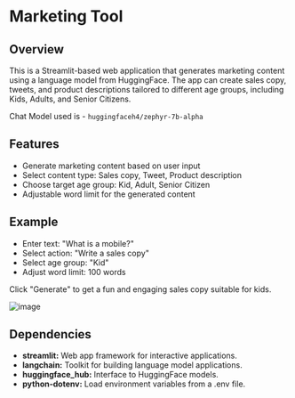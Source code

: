 # Marketing Tool

## Overview

This is a Streamlit-based web application that generates marketing content using a language model from HuggingFace. The app can create sales copy, tweets, and product descriptions tailored to different age groups, including Kids, Adults, and Senior Citizens.

Chat Model used is - `huggingfaceh4/zephyr-7b-alpha`

## Features

- Generate marketing content based on user input
- Select content type: Sales copy, Tweet, Product description
- Choose target age group: Kid, Adult, Senior Citizen
- Adjustable word limit for the generated content

## Example

- Enter text: "What is a mobile?"
- Select action: "Write a sales copy"
- Select age group: "Kid"
- Adjust word limit: 100 words

Click "Generate" to get a fun and engaging sales copy suitable for kids.

![image](https://github.com/vishals25/master-ai-certification-course/assets/142819017/3eebe3ad-f8d9-4fc5-98ad-129d735abef3)


## Dependencies

- **streamlit:** Web app framework for interactive applications.
- **langchain:** Toolkit for building language model applications.
- **huggingface_hub:** Interface to HuggingFace models.
- **python-dotenv:** Load environment variables from a .env file.
